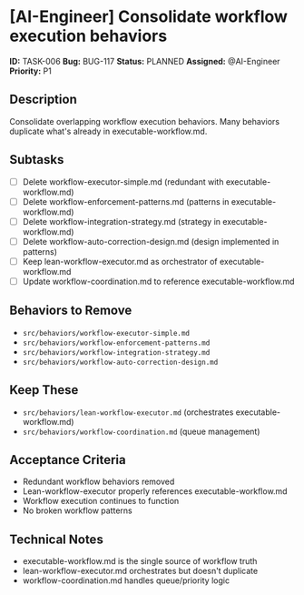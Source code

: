 # [AI-Engineer] Consolidate workflow execution behaviors

**ID:** TASK-006
**Bug:** BUG-117
**Status:** PLANNED
**Assigned:** @AI-Engineer
**Priority:** P1

## Description
Consolidate overlapping workflow execution behaviors. Many behaviors duplicate what's already in executable-workflow.md.

## Subtasks
- [ ] Delete workflow-executor-simple.md (redundant with executable-workflow.md)
- [ ] Delete workflow-enforcement-patterns.md (patterns in executable-workflow.md)
- [ ] Delete workflow-integration-strategy.md (strategy in executable-workflow.md)
- [ ] Delete workflow-auto-correction-design.md (design implemented in patterns)
- [ ] Keep lean-workflow-executor.md as orchestrator of executable-workflow.md
- [ ] Update workflow-coordination.md to reference executable-workflow.md

## Behaviors to Remove
- `src/behaviors/workflow-executor-simple.md`
- `src/behaviors/workflow-enforcement-patterns.md`
- `src/behaviors/workflow-integration-strategy.md`
- `src/behaviors/workflow-auto-correction-design.md`

## Keep These
- `src/behaviors/lean-workflow-executor.md` (orchestrates executable-workflow.md)
- `src/behaviors/workflow-coordination.md` (queue management)

## Acceptance Criteria
- Redundant workflow behaviors removed
- Lean-workflow-executor properly references executable-workflow.md
- Workflow execution continues to function
- No broken workflow patterns

## Technical Notes
- executable-workflow.md is the single source of workflow truth
- lean-workflow-executor.md orchestrates but doesn't duplicate
- workflow-coordination.md handles queue/priority logic